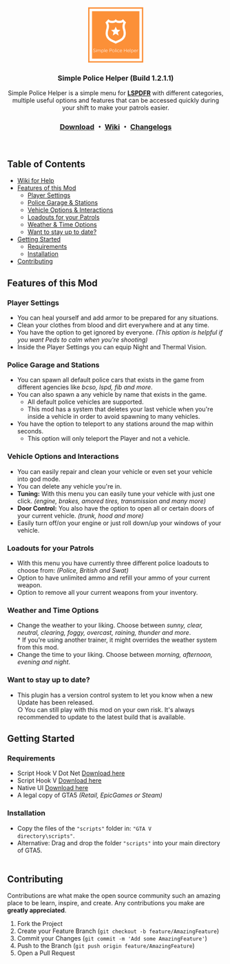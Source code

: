 <!-- PROJECT LOGO -->
<br />
<p align="center">
  <a href="https://github.com/sEbi3/simple-police-helper">
    <img src="Logos/SimplePoliceHelper.png" alt="Logo" width="128" height="128">
  </a>
<h3 align="center">Simple Police Helper (Build 1.2.1.1)</h3>
  <p align="center">Simple Police Helper is a simple menu for <a href="https://www.lcpdfr.com/lspdfr/index/"><strong>LSPDFR</strong></a> with different categories, multiple useful options and features that can be accessed quickly during your shift to make your patrols easier.
    <br/>
    <h3 align="center">
  <b><a href="https://www.lcpdfr.com/downloads/gta5mods/scripts/27266-simple-police-helper-menu/">Download</a></b> ・
        <a href="https://github.com/sEbi3/simple-police-helper/wiki">Wiki</a> ・
  <a href="https://github.com/sEbi3/simple-police-helper/releases">Changelogs</a>
</h3>
    <br/>
  </p>
</p>

<!-- TABLE OF CONTENTS -->
## Table of Contents
* [Wiki for Help](https://github.com/sEbi3/simple-police-helper/wiki)
* [Features of this Mod](#features-of-this-mod)
  * [Player Settings](#player-settings)
  * [Police Garage & Stations](#police-garage-and-stations)
  * [Vehicle Options & Interactions](#vehicle-options-and-interactions)
  * [Loadouts for your Patrols](#loadouts-for-your-patrols)
  * [Weather & Time Options](#weather-and-time-options)
  * [Want to stay up to date?](#want-to-stay-up-to-date)
* [Getting Started](#getting-started)
  * [Requirements](#requirements)
  * [Installation](#installation)
* [Contributing](#contributing)

<!-- FEATURES OF UNITEDCALLOUTS -->
## Features of this Mod

### Player Settings
   * You can heal yourself and add armor to be prepared for any situations.<br>
   * Clean your clothes from blood and dirt everywhere and at any time.<br>
   * You have the option to get ignored by everyone. <i>(This option is helpful if you want Peds to calm when you're shooting)</i><br>
   * Inside the Player Settings you can equip Night and Thermal Vision.<br>

### Police Garage and Stations
   * You can spawn all default police cars that exists in the game from different agencies like <i>bcso, lspd, fib and more</i>.<br>
   * You can also spawn a any vehicle by name that exists in the game.<br>
     * All default police vehicles are supported.<br>
     * This mod has a system that deletes your last vehicle when you're inside a vehicle in order to avoid spawning to many vehicles.<br>
   * You have the option to teleport to any stations around the map within seconds.
     * This option will only teleport the Player and not a vehicle.

### Vehicle Options and Interactions
   * You can easily repair and clean your vehicle or even set your vehicle into god mode.<br>
   * You can delete any vehicle you're in.<br>
   * <b>Tuning:</b> With this menu you can easily tune your vehicle with just one click. <i>(engine, brakes, amored tires, transmission and many more)</i><br>
   * <b>Door Control:</b> You also have the option to open all or certain doors of your current vehicle. <i>(trunk, hood and more)</i><br>
   * Easily turn off/on your engine or just roll down/up your windows of your vehicle.

### Loadouts for your Patrols
   * With this menu you have currently three different police loadouts to choose from: <i>(Police, British and Swat)</i><br>
   * Option to have unlimited ammo and refill your ammo of your current weapon.<br>
   * Option to remove all your current weapons from your inventory.<br>

### Weather and Time Options
   * Change the weather to your liking. Choose between <i>sunny, clear, neutral, clearing, foggy, overcast, raining, thunder and more</i>.<br>
    * If you're using another trainer, it might overrides the weather system from this mod.
   * Change the time to your liking. Choose between <i>morning, afternoon, evening and night</i>.<br>

### Want to stay up to date?
  - This plugin has a version control system to let you know when a new Update has been released.<br>
   ○ You can still play with this mod on your own risk. It's always recommended to update to the latest build that is available.<br>

<!-- GETTING STARTED -->
## Getting Started

### Requirements
- Script Hook V Dot Net <a href="https://de.gta5-mods.com/tools/scripthookv-net">Download here</a>
- Script Hook V <a href="http://www.dev-c.com/gtav/scripthookv">Download here</a>
- Native UI <a href="https://github.com/Guad/NativeUI/releases">Download here</a>
- A legal copy of GTA5 <i>(Retail, EpicGames or Steam)</i><br>

### Installation

* Copy the files of the <code>"scripts"</code> folder in: <code>"GTA V directory\scripts\"</code>.<br>
* Alternative: Drag and drop the folder <code>"scripts"</code> into your main directory of GTA5.<br><br>
 
<!-- CONTRIBUTING -->
## Contributing

Contributions are what make the open source community such an amazing place to be learn, inspire, and create. Any contributions you make are **greatly appreciated**. 

1. Fork the Project
2. Create your Feature Branch (`git checkout -b feature/AmazingFeature`)
3. Commit your Changes (`git commit -m 'Add some AmazingFeature'`)
4. Push to the Branch (`git push origin feature/AmazingFeature`)
5. Open a Pull Request<br><br>
